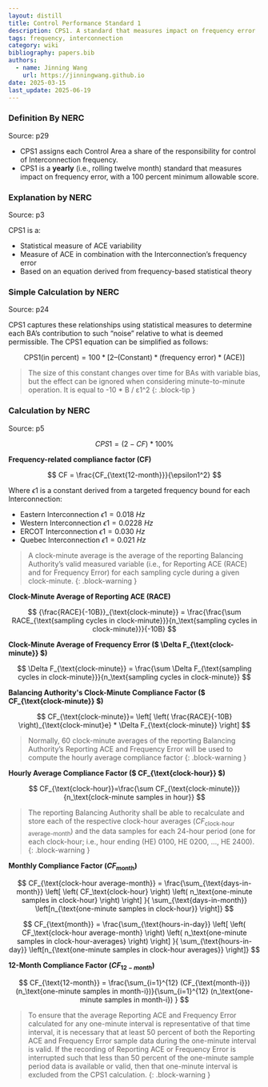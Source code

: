 ```yaml
---
layout: distill
title: Control Performance Standard 1
description: CPS1. A standard that measures impact on frequency error
tags: frequency, interconnection
category: wiki
bibliography: papers.bib
authors:
  - name: Jinning Wang
    url: https://jinningwang.github.io
date: 2025-03-15
last_update: 2025-06-19
---
```


### Definition By NERC

Source: <d-cite key="nerc2021balancing"></d-cite> p29

- CPS1 assigns each Control Area a share of the responsibility for control of Interconnection frequency.
- CPS1 is a **yearly** (i.e., rolling twelve month) standard that measures impact on frequency error, with a 100 percent minimum allowable score.

### Explanation by NERC

Source: <d-cite key="nerc2015bal001background"></d-cite> p3

CPS1 is a:

- Statistical measure of ACE variability
- Measure of ACE in combination with the Interconnection’s frequency error
- Based on an equation derived from frequency-based statistical theory

### Simple Calculation by NERC

Source: <d-cite key="nerc2021balancing"></d-cite> p24

CPS1 captures these relationships using statistical measures to determine each BA’s contribution to such “noise” relative to what is deemed permissible.
The CPS1 equation can be simplified as follows:

$$
\text{CPS1} (\text{in percent}) = 100 * \left[ 2 – (\text{Constant}) * (\text{frequency error}) * (\text{ACE}) \right]
$$

<!-- prettier-ignore-start -->
> The size of this constant changes over time for BAs with variable bias, but the effect can be ignored when considering minute-to-minute operation. It is equal to -10 \* B / ε1^2
{: .block-tip }
<!-- prettier-ignore-end -->

### Calculation by NERC

Source: <d-cite key="nerc2015bal001"></d-cite> p5

$$
CPS1 = (2 - CF) * 100\%
$$

**Frequency-related compliance factor (CF)**

$$
CF = \frac{CF_{\text{12-month}}}{\epsilon1^2}
$$

Where $\epsilon1$ is a constant derived from a targeted frequency bound for each Interconnection:

- Eastern Interconnection $\epsilon1 = 0.018~Hz$
- Western Interconnection $\epsilon1 = 0.0228~Hz$
- ERCOT Interconnection $\epsilon1 = 0.030~Hz$
- Quebec Interconnection $\epsilon1 = 0.021~Hz$

<!-- prettier-ignore-start -->
> A clock-minute average is the average of the reporting Balancing Authority’s valid measured variable (i.e., for Reporting ACE (RACE) and for Frequency Error) for each sampling cycle during a given clock-minute.
{: .block-warning }
<!-- prettier-ignore-end -->

**Clock-Minute Average of Reporting ACE (RACE)**

$$
{\frac{RACE}{-10B}}_{\text{clock-minute}} = \frac{\frac{\sum RACE_{\text{sampling cycles in clock-minute}}}{n_\text{sampling cycles in clock-minute}}}{-10B}
$$

**Clock-Minute Average of Frequency Error ($ \Delta F\_{\text{clock-minute}} $)**

$$
\Delta F_{\text{clock-minute}} = \frac{\sum \Delta F_{\text{sampling cycles in clock-minute}}}{n_\text{sampling cycles in clock-minute}}
$$

**Balancing Authority's Clock-Minute Compliance Factor ($ CF\_{\text{clock-minute}} $)**

$$
CF_{\text{clock-minute}}= \left[ \left( \frac{RACE}{-10B} \right)_{\text{clock-minut}e} * \Delta F_{\text{clock-minute}} \right]
$$

<!-- prettier-ignore-start -->
> Normally, 60 clock-minute averages of the reporting Balancing Authority’s Reporting ACE and Frequency Error will be used to compute the hourly average compliance factor
{: .block-warning }
<!-- prettier-ignore-end -->

**Hourly Average Compliance Factor ($ CF\_{\text{clock-hour}} $)**

$$
CF_{\text{clock-hour}}=\frac{\sum CF_{\text{clock-minute}}}{n_\text{clock-minute samples in hour}}
$$

<!-- prettier-ignore-start -->
> The reporting Balancing Authority shall be able to recalculate and store each of the respective clock-hour averages ($CF_{\text{clock-hour average-month}}$) and the data samples for each 24-hour period (one for each clock-hour; i.e., hour ending (HE) 0100, HE 0200, ..., HE 2400).
{: .block-warning }
<!-- prettier-ignore-end -->

**Monthly Compliance Factor ($CF_{\text{month}}$)**

$$
CF_{\text{clock-hour average-month}} = \frac{\sum_{\text{days-in-month}} \left[ \left( CF_\text{clock-hour} \right) \left( n_\text{one-minute samples in clock-hour} \right) \right] }{
\sum_{\text{days-in-month}} \left[n_{\text{one-minute samples in clock-hour}} \right]}
$$

$$
CF_{\text{month}} = \frac{\sum_{\text{hours-in-day}} \left[ \left( CF_\text{clock-hour average-month} \right) \left( n_\text{one-minute samples in clock-hour-averages} \right) \right] }{
\sum_{\text{hours-in-day}} \left[n_{\text{one-minute samples in clock-hour averages}} \right]}
$$

**12-Month Compliance Factor ($CF_{12-month}$)**

$$
CF_{\text{12-month}} = \frac{\sum_{i=1}^{12} (CF_{\text{month-i}}) (n_\text{one-minute samples in month-i})}{\sum_{i=1}^{12} (n_\text{one-minute samples in month-i}) }
$$

<!-- prettier-ignore-start -->
> To ensure that the average Reporting ACE and Frequency Error calculated for any one-minute interval is representative of that time interval, it is necessary that at least 50 percent of both the Reporting ACE and Frequency Error sample data during the one-minute interval is valid.
> If the recording of Reporting ACE or Frequency Error is interrupted such that less than 50 percent of the one-minute sample period data is available or valid, then that one-minute interval is excluded from the CPS1 calculation.
{: .block-warning }
<!-- prettier-ignore-end -->
